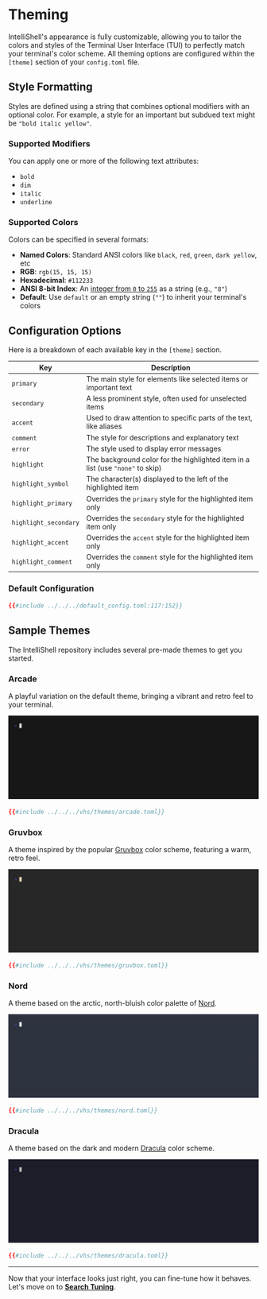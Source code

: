 # Theming

IntelliShell's appearance is fully customizable, allowing you to tailor the colors and styles of the Terminal User
Interface (TUI) to perfectly match your terminal's color scheme. All theming options are configured within the `[theme]`
section of your `config.toml` file.

## Style Formatting

Styles are defined using a string that combines optional modifiers with an optional color. For example, a style for an
important but subdued text might be `"bold italic yellow"`.

### Supported Modifiers

You can apply one or more of the following text attributes:

- `bold`
- `dim`
- `italic`
- `underline`

### Supported Colors

Colors can be specified in several formats:

- **Named Colors**: Standard ANSI colors like `black`, `red`, `green`, `dark yellow`, etc
- **RGB**: `rgb(15, 15, 15)`
- **Hexadecimal**: `#112233`
- **ANSI 8-bit Index**: An [integer from `0` to `255`](https://jonasjacek.github.io/colors/) as a string (e.g., `"8"`)
- **Default**: Use `default` or an empty string (`""`) to inherit your terminal's colors

## Configuration Options

Here is a breakdown of each available key in the `[theme]` section.

| Key                  | Description                                                                    |
| -------------------- | ------------------------------------------------------------------------------ |
| `primary`            | The main style for elements like selected items or important text              |
| `secondary`          | A less prominent style, often used for unselected items                        |
| `accent`             | Used to draw attention to specific parts of the text, like aliases             |
| `comment`            | The style for descriptions and explanatory text                                |
| `error`              | The style used to display error messages                                       |
| `highlight`          | The background color for the highlighted item in a list (use `"none"` to skip) |
| `highlight_symbol`   | The character(s) displayed to the left of the highlighted item                 |
| `highlight_primary`  | Overrides the `primary` style for the highlighted item only                    |
| `highlight_secondary`| Overrides the `secondary` style for the highlighted item only                  |
| `highlight_accent`   | Overrides the `accent` style for the highlighted item only                     |
| `highlight_comment`  | Overrides the `comment` style for the highlighted item only                    |

### Default Configuration

```toml
{{#include ../../../default_config.toml:117:152}}
```

## Sample Themes

The IntelliShell repository includes several pre-made themes to get you started.

### Arcade

A playful variation on the default theme, bringing a vibrant and retro feel to your terminal.

![Arcade Theme Preview](../images/theme_2_arcade.gif)

```toml
{{#include ../../../vhs/themes/arcade.toml}}
```

### Gruvbox

A theme inspired by the popular [Gruvbox](https://github.com/morhetz/gruvbox) color scheme, featuring a warm, retro feel.

![Gruvbox Theme Preview](../images/theme_3_gruvbox.gif)

```toml
{{#include ../../../vhs/themes/gruvbox.toml}}
```

### Nord

A theme based on the arctic, north-bluish color palette of [Nord](https://www.nordtheme.com/).

![Nord Theme Preview](../images/theme_4_nord.gif)

```toml
{{#include ../../../vhs/themes/nord.toml}}
```

### Dracula

A theme based on the dark and modern [Dracula](https://draculatheme.com/) color scheme.

![Dracula Theme Preview](../images/theme_5_dracula.gif)

```toml
{{#include ../../../vhs/themes/dracula.toml}}
```

---

Now that your interface looks just right, you can fine-tune how it behaves. Let's move on to
[**Search Tuning**](./search_tuning.md).
